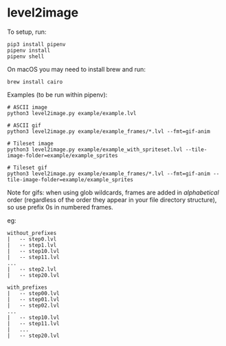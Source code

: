 # level2image

To setup, run:

```
pip3 install pipenv
pipenv install
pipenv shell
```

On macOS you may need to install brew and run:

`brew install cairo`

Examples (to be run within pipenv):
```
# ASCII image
python3 level2image.py example/example.lvl

# ASCII gif
python3 level2image.py example/example_frames/*.lvl --fmt=gif-anim

# Tileset image
python3 level2image.py example/example_with_spriteset.lvl --tile-image-folder=example/example_sprites

# Tileset gif
python3 level2image.py example/example_frames/*.lvl --fmt=gif-anim --tile-image-folder=example/example_sprites
```

Note for gifs: when using glob wildcards, frames are added in _alphabetical_ order (regardless of the order they appear in your file directory structure), so use prefix 0s in numbered frames.

eg:
```
without_prefixes
|   -- step0.lvl
|   -- step1.lvl
|   -- step10.lvl
|   -- step11.lvl
...
|   -- step2.lvl
|   -- step20.lvl

with_prefixes
|   -- step00.lvl
|   -- step01.lvl
|   -- step02.lvl
...
|   -- step10.lvl
|   -- step11.lvl
|   ...
|   -- step20.lvl
```
